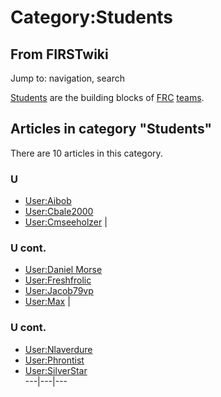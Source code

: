 # Category:Students

## From FIRSTwiki

Jump to: navigation, search

[Students](Student "Student") are the building blocks of [FRC](FRC "FRC") [teams](Team "Team").

## Articles in category "Students"

There are 10 articles in this category.

### U

- [User:Aibob](User:Aibob "User:Aibob")
- [User:Cbale2000](User:Cbale2000 "User:Cbale2000")
- [User:Cmseeholzer](User:Cmseeholzer "User:Cmseeholzer") |

### U cont.

- [User:Daniel Morse](User:Daniel_Morse "User:Daniel Morse")
- [User:Freshfrolic](User:Freshfrolic "User:Freshfrolic")
- [User:Jacob79vp](User:Jacob79vp "User:Jacob79vp")
- [User:Max](User:Max "User:Max") |

### U cont.

- [User:Nlaverdure](User:Nlaverdure "User:Nlaverdure")
- [User:Phrontist](User:Phrontist "User:Phrontist")
- [User:SilverStar](User:SilverStar "User:SilverStar")<br>
  ---|---|---
